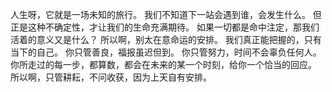 人生呀，它就是一场未知的旅行。
我们不知道下一站会遇到谁，会发生什么。
但正是这种不确定性，才让我们的生命充满期待。
如果一切都是命中注定，那我们活着的意义又是什么？
所以啊，别太在意命运的安排。
我们真正能把握的，只有当下的自己。
你只管善良，福报虽迟但到。
你只管努力，时间不会辜负任何人。
你所走过的每一步，都算数，都会在未来的某一个时刻，给你一个恰当的回应。
所以啊，只管耕耘，不问收获，因为上天自有安排。